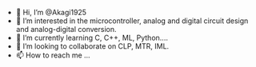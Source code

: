 - 👋 Hi, I’m @Akagi1925
- 👀 I’m interested in the microcontroller, analog and digital circuit design and analog-digital conversion.
- 🌱 I’m currently learning C, C++, ML, Python....
- 💞️ I’m looking to collaborate on CLP, MTR, IML.
- 📫 How to reach me ...

<!---
Akagi1925/Akagi1925 is a ✨ special ✨ repository because its `README.md` (this file) appears on your GitHub profile.
You can click the Preview link to take a look at your changes.
--->
